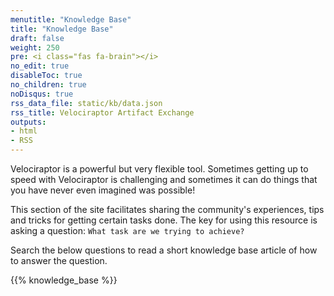 ```yaml
---
menutitle: "Knowledge Base"
title: "Knowledge Base"
draft: false
weight: 250
pre: <i class="fas fa-brain"></i>
no_edit: true
disableToc: true
no_children: true
noDisqus: true
rss_data_file: static/kb/data.json
rss_title: Velociraptor Artifact Exchange
outputs:
- html
- RSS
---
```


Velociraptor is a powerful but very flexible tool. Sometimes getting
up to speed with Velociraptor is challenging and sometimes it can do
things that you have never even imagined was possible!

This section of the site facilitates sharing the community's
experiences, tips and tricks for getting certain tasks done.  The key
for using this resource is asking a question: `What task are we trying
to achieve?`

Search the below questions to read a short knowledge base article of
how to answer the question.

{{% knowledge_base %}}
